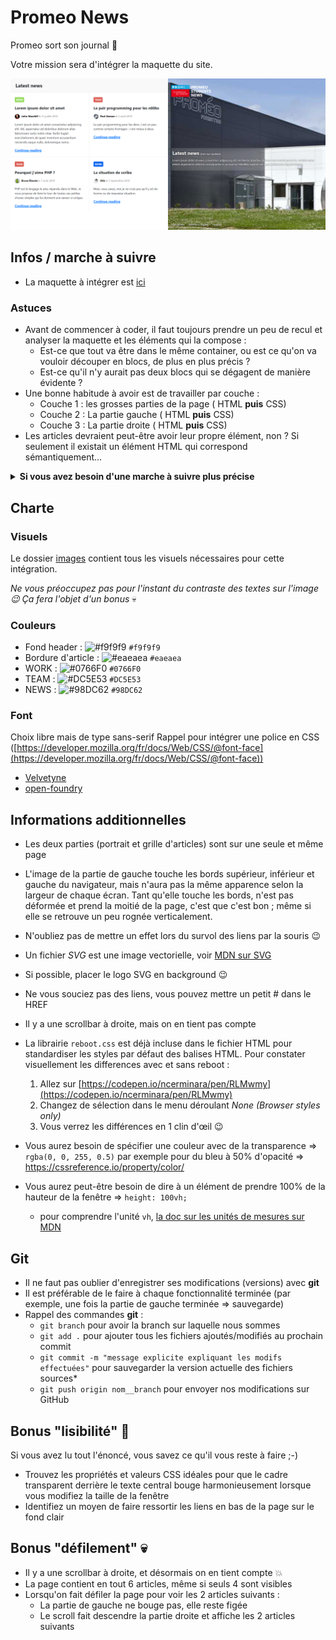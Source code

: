 # Promeo News

Promeo sort son journal :muscle:

Votre mission sera d'intégrer la maquette du site.

![homepage](home.png)

## Infos / marche à suivre

- La maquette à intégrer est [ici](home.png)

### Astuces

- Avant de commencer à coder, il faut toujours prendre un peu de recul et analyser la maquette et les éléments qui la compose :
  - Est-ce que tout va être dans le même container, ou est ce qu'on va vouloir découper en blocs, de plus en plus précis ?
  - Est-ce qu'il n'y aurait pas deux blocs qui se dégagent de manière évidente ?
- Une bonne habitude à avoir est de travailler par couche :
  - Couche 1 : les grosses parties de la page ( HTML **puis** CSS)
  - Couche 2 : La partie gauche ( HTML **puis** CSS)
  - Couche 3 : La partie droite ( HTML **puis** CSS)
- Les articles devraient peut-être avoir leur propre élément, non ? Si seulement il existait un élément HTML qui correspond sémantiquement...

<details>
  <summary style="font-weight: bolder">Si vous avez besoin d'une marche à suivre plus précise </summary>

  - Commencer par découper la page en deux blocs, celui de gauche avec l'image, le titre et le logo et celui de droite avec les articles
    - Chacun de ces éléments fait 50% de la page, mais on ne s'embête pas avec le [responsive](https://developer.mozilla.org/fr/docs/Learn/CSS/CSS_layout/Responsive_Design) :p
  - L'image serait sans doute bien dans le background de notre moitié gauche, non ?
  - Pour le bloc latest news de gauche, il va falloir le centrer verticalement dans la page. Possible que les flexbox soient utiles.
  - Pour le bloc de droite : 
    - Chacun des blocs de texte pourrait être un élément `<article>`. C'est un container et en plus c'est sémantiquement exact \o/ !
    - Réalise à fond un article, les autres ont une mise en forme quasiment identique.
    - Pour en avoir exactement deux sur une ligne, il va encore falloir se pencher sur des flexbox et peut-être même sur du wrap ( non, pas le sandwich... ).
  
</details>

## Charte

### Visuels

Le dossier [images](./images/) contient tous les visuels nécessaires pour cette intégration.

_Ne vous préoccupez pas pour l'instant du contraste des textes sur l'image :wink: Ça fera l'objet d'un bonus_ :skull:

### Couleurs

- Fond header : ![#f9f9f9](https://via.placeholder.com/15/f9f9f9/000000?text=+) `#f9f9f9`
- Bordure d'article : ![#eaeaea](https://via.placeholder.com/15/eaeaea/000000?text=+) `#eaeaea`
- WORK : ![#0766F0](https://via.placeholder.com/15/0766F0/000000?text=+) `#0766F0`
- TEAM : ![#DC5E53](https://via.placeholder.com/15/DC5E53/000000?text=+) `#DC5E53`
- NEWS : ![#98DC62](https://via.placeholder.com/15/98DC62/000000?text=+) `#98DC62`

### Font

Choix libre mais de type sans-serif
Rappel pour intégrer une police en CSS ([https://developer.mozilla.org/fr/docs/Web/CSS/@font-face](https://developer.mozilla.org/fr/docs/Web/CSS/@font-face))

- [Velvetyne](https://velvetyne.fr/)
- [open-foundry](https://open-foundry.com/fonts)

## Informations additionnelles

- Les deux parties (portrait et grille d'articles) sont sur une seule et même page
- L'image de la partie de gauche touche les bords supérieur, inférieur et gauche du navigateur, mais n'aura pas la même apparence selon la largeur de chaque écran. Tant qu'elle touche les bords, n'est pas déformée et prend la moitié de la page, c'est que c'est bon ; même si elle se retrouve un peu rognée verticalement.
- N'oubliez pas de mettre un effet lors du survol des liens par la souris :wink:
- Un fichier _SVG_ est une image vectorielle, voir [MDN sur SVG](https://developer.mozilla.org/fr/docs/Web/SVG)
- Si possible, placer le logo SVG en background :wink:
- Ne vous souciez pas des liens, vous pouvez mettre un petit # dans le HREF
- Il y a une scrollbar à droite, mais on en tient pas compte
- La librairie `reboot.css` est déjà incluse dans le fichier HTML pour standardiser les styles par défaut des balises HTML. Pour constater visuellement les differences avec et sans reboot : 
  1. Allez sur [https://codepen.io/ncerminara/pen/RLMwmy](https://codepen.io/ncerminara/pen/RLMwmy)
  1. Changez de sélection dans le menu déroulant _None (Browser styles only)_
  1. Vous verrez les différences en 1 clin d'œil :wink:

- Vous aurez besoin de spécifier une couleur avec de la transparence => `rgba(0, 0, 255, 0.5)` par exemple pour du bleu à 50% d'opacité => https://cssreference.io/property/color/
- Vous aurez peut-être besoin de dire à un élément de prendre 100% de la hauteur de la fenêtre => `height: 100vh;`
  - pour comprendre l'unité `vh`, [la doc sur les unités de mesures sur MDN](https://developer.mozilla.org/en-US/docs/Web/CSS/length)

## Git

- Il ne faut pas oublier d'enregistrer ses modifications (versions) avec **git**
- Il est préférable de le faire à chaque fonctionnalité terminée (par exemple, une fois la partie de gauche terminée => sauvegarde)
- Rappel des commandes **git** :
  - `git branch` pour avoir la branch sur laquelle nous sommes
  - `git add .` pour ajouter tous les fichiers ajoutés/modifiés au prochain commit
  - `git commit -m "message explicite expliquant les modifs effectuées"` pour sauvegarder la version actuelle des fichiers sources*
  - `git push origin nom__branch` pour envoyer nos modifications sur GitHub

## Bonus "lisibilité" :white_flower:

Si vous avez lu tout l'énoncé, vous savez ce qu'il vous reste à faire ;-)
- Trouvez les propriétés et valeurs CSS idéales pour que le cadre transparent derrière le texte central bouge harmonieusement lorsque vous modifiez la taille de la fenêtre
- Identifiez un moyen de faire ressortir les liens en bas de la page sur le fond clair

## Bonus "défilement" :skull:

- Il y a une scrollbar à droite, et désormais on en tient compte :boom:
- La page contient en tout 6 articles, même si seuls 4 sont visibles
- Lorsqu'on fait défiler la page pour voir les 2 articles suivants :
  - La partie de gauche ne bouge pas, elle reste figée
  - Le scroll fait descendre la partie droite et affiche les 2 articles suivants
